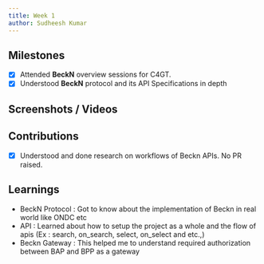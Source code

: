 ```yaml
---
title: Week 1
author: Sudheesh Kumar   
---
```


## Milestones
- [x] Attended **BeckN** overview sessions for C4GT.
- [x] Understood **BeckN** protocol and its API Specifications in depth

## Screenshots / Videos 

## Contributions
- [x] Understood and done research on workflows of Beckn APIs. No PR raised.
## Learnings
- BeckN Protocol : Got to know about the implementation of Beckn in real world like ONDC etc
- API : Learned about how to setup the project as a whole and the flow of apis (Ex : search, on_search, select, on_select and etc.,)
- Beckn Gateway : This helped me to understand required authorization between BAP and BPP as a gateway
